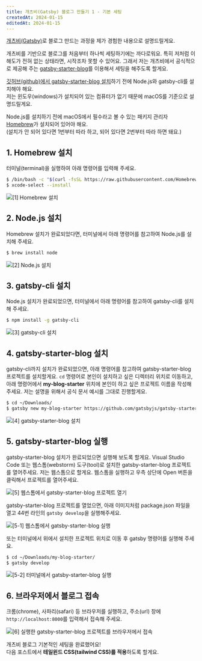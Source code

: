 ```yaml
---
title: 개츠비(Gatsby) 블로그 만들기 1 - 기본 세팅
createdAt: 2024-01-15
editedAt: 2024-01-15
---
```


[개츠비(Gatsby)](https://www.gatsbyjs.com/)로 블로그 만드는 과정을 제가 경험한 내용으로 설명드릴게요.

개츠비를 기반으로 블로그를 처음부터 하나씩 세팅하기에는 까다로워요. 특히 저처럼 이해도가 전혀 없는 상태라면, 시작조차 못할 수 있어요.
그래서 저는 개츠비에서 공식적으로 제공해 주는 [gatsby-starter-blog](https://www.gatsbyjs.com/starters/gatsbyjs/gatsby-starter-blog)를 이용해서 세팅을 해주도록 할게요.

[깃허브(github)에서 gatsby-starter-blog 설치](https://github.com/gatsbyjs/gatsby-starter-blog)하기 전에 Node.js와 gatsby-cli를 설치해야 해요.   
저는 윈도우(windows)가 설치되어 있는 컴퓨터가 없기 때문에 macOS를 기준으로 설명드릴게요.

Node.js를 설치하기 전에 macOS에서 필수라고 볼 수 있는 패키지 관리자 [Homebrew](https://brew.sh/ko/)가 설치되어 있어야 해요.   
(설치가 안 되어 있다면 1번부터 따라 하고, 되어 있다면 2번부터 따라 하면 돼요.)

## 1. Homebrew 설치
터미널(terminal)을 실행하여 아래 명령어를 입력해 주세요.

```bash
$ /bin/bash -c "$(curl -fsSL https://raw.githubusercontent.com/Homebrew/install/HEAD/install.sh)"
$ xcode-select --install
```
![[1] Homebrew 설치](./images/homebrew-install.png)

## 2. Node.js 설치
Homebrew 설치가 완료되었다면, 터미널에서 아래 명령어를 참고하여 Node.js를 설치해 주세요.

```bash
$ brew install node
```
![[2] Node.js 설치](./images/node-install.png)

## 3. gatsby-cli 설치
Node.js 설치가 완료되었으면, 터미널에서 아래 명령어를 참고하여 gatsby-cli를 설치해 주세요.

```bash
$ npm install -g gatsby-cli
```
![[3] gatsby-cli 설치](./images/gatsby-cli-install.png)

## 4. gatsby-starter-blog 설치
gatsby-cli까지 설치가 완료되었으면, 아래 명령어를 참고하여 gatsby-starter-blog 프로젝트를 설치할게요.
`cd` 명령어로 본인이 설치하고 싶은 디렉터리 위치로 이동하고, 아래 명령어에서 **my-blog-starter** 위치에 본인이 하고 싶은 프로젝트 이름을 작성해 주세요.
저는 설명을 위해서 공식 문서 예시를 그대로 진행할게요.

```bash
$ cd ~/Downloads/
$ gatsby new my-blog-starter https://github.com/gatsbyjs/gatsby-starter-blog
```
![[4] gatsby-starter-blog 설치](./images/gatsby-starter-blog-install.png)

## 5. gatsby-starter-blog 실행
gatsby-starter-blog 설치가 완료되었으면 실행해 보도록 할게요.
Visual Studio Code 또는 웹스톰(webstorm) 도구(tool)로 설치한 gatsby-starter-blog 프로젝트를 열어주세요.
저는 웹스톰으로 할게요. 웹스톰을 실행하고 우측 상단에 Open 버튼을 클릭해서 프로젝트를 열어주세요.

![[5] 웹스톰에서 gatsby-starter-blog 프로젝트 열기](./images/webstorm-blog-open.png)

gatsby-starter-blog 프로젝트를 열었으면, 아래 이미지처럼 package.json 파일을 열고 44번 라인의 `gatsby develop`을 실행해주세요.

![[5-1] 웹스톰에서 gatsby-starter-blog 실행](./images/gatsby-develop-run.png)

또는 터미널에서 위에서 설치한 프로젝트 위치로 이동 후 gatsby 명령어를 실행해 주세요.

```bash
$ cd ~/Downloads/my-blog-starter/
$ gatsby develop
```
![[5-2] 터미널에서 gatsby-starter-blog 실행](./images/gatsby-develop-command.png)

## 6. 브라우저에서 블로그 접속
크롬(chrome), 사파리(safari) 등 브라우저를 실행하고, 주소(url) 창에 `http://localhost:8000`를 입력해서 접속해 주세요.

![[6] 실행한 gatsby-starter-blog 프로젝트를 브라우저에서 접속](./images/gatsby-blog-url.png)

개츠비 블로그 기본적인 세팅을 완료했어요!   
다음 포스트에서 **테일윈드 CSS(tailwind CSS)를 적용**하도록 할게요.